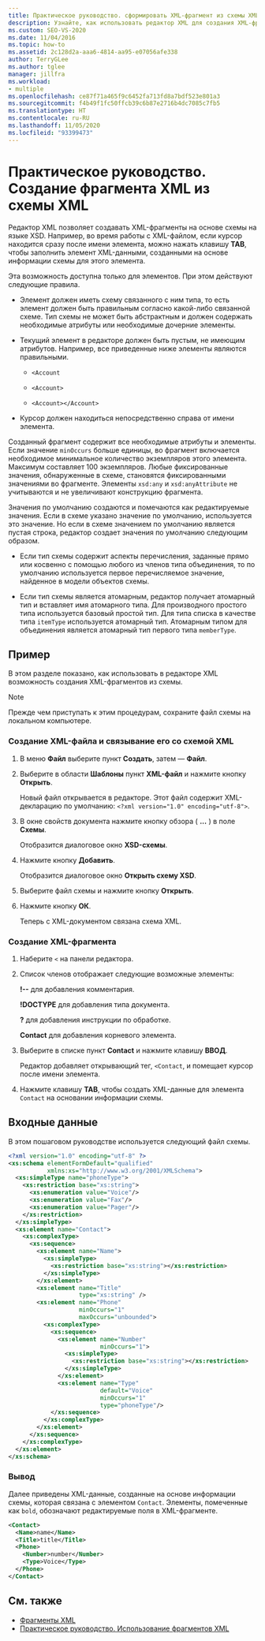 ```yaml
---
title: Практическое руководство. сформировать XML-фрагмент из схемы XML
description: Узнайте, как использовать редактор XML для создания XML-фрагментов на основе схемы на языке XSD.
ms.custom: SEO-VS-2020
ms.date: 11/04/2016
ms.topic: how-to
ms.assetid: 2c128d2a-aaa6-4814-aa95-e07056afe338
author: TerryGLee
ms.author: tglee
manager: jillfra
ms.workload:
- multiple
ms.openlocfilehash: ce87f71a465f9c6452fa713fd8a7bdf523e801a3
ms.sourcegitcommit: f4b49f1fc50ffcb39c6b87e2716b4dc7085c7fb5
ms.translationtype: HT
ms.contentlocale: ru-RU
ms.lasthandoff: 11/05/2020
ms.locfileid: "93399473"
---
```

# <a name="how-to-generate-an-xml-snippet-from-an-xml-schema"></a>Практическое руководство. Создание фрагмента XML из схемы XML

Редактор XML позволяет создавать XML-фрагменты на основе схемы на языке XSD. Например, во время работы с XML-файлом, если курсор находится сразу после имени элемента, можно нажать клавишу **TAB**, чтобы заполнить элемент XML-данными, созданными на основе информации схемы для этого элемента.

Эта возможность доступна только для элементов. При этом действуют следующие правила.

- Элемент должен иметь схему связанного с ним типа, то есть элемент должен быть правильным согласно какой-либо связанной схеме. Тип схемы не может быть абстрактным и должен содержать необходимые атрибуты или необходимые дочерние элементы.

- Текущий элемент в редакторе должен быть пустым, не имеющим атрибутов. Например, все приведенные ниже элементы являются правильными.

  - `<Account`

  - `<Account>`

  - `<Account></Account>`

- Курсор должен находиться непосредственно справа от имени элемента.

Созданный фрагмент содержит все необходимые атрибуты и элементы. Если значение `minOccurs` больше единицы, во фрагмент включается необходимое минимальное количество экземпляров этого элемента. Максимум составляет 100 экземпляров. Любые фиксированные значения, обнаруженные в схеме, становятся фиксированными значениями во фрагменте. Элементы `xsd:any` и `xsd:anyAttribute` не учитываются и не увеличивают конструкцию фрагмента.

Значения по умолчанию создаются и помечаются как редактируемые значения. Если в схеме указано значение по умолчанию, используется это значение. Но если в схеме значением по умолчанию является пустая строка, редактор создает значения по умолчанию следующим образом.

- Если тип схемы содержит аспекты перечисления, заданные прямо или косвенно с помощью любого из членов типа объединения, то по умолчанию используется первое перечисляемое значение, найденное в модели объектов схемы.

- Если тип схемы является атомарным, редактор получает атомарный тип и вставляет имя атомарного типа. Для производного простого типа используется базовый простой тип. Для типа списка в качестве типа `itemType` используется атомарный тип. Атомарным типом для объединения является атомарный тип первого типа `memberType`.

## <a name="example"></a>Пример

В этом разделе показано, как использовать в редакторе XML возможность создания XML-фрагментов из схемы.

> [!NOTE]
> Прежде чем приступать к этим процедурам, сохраните файл схемы на локальном компьютере.

### <a name="to-create-a-new-xml-file-and-associate-it-with-an-xml-schema"></a>Создание XML-файла и связывание его со схемой XML

1. В меню **Файл** выберите пункт **Создать**, затем — **Файл**.

2. Выберите в области **Шаблоны** пункт **XML-файл** и нажмите кнопку **Открыть**.

     Новый файл открывается в редакторе. Этот файл содержит XML-декларацию по умолчанию: `<?xml version="1.0" encoding="utf-8">`.

3. В окне свойств документа нажмите кнопку обзора ( **...** ) в поле **Схемы**.

     Отобразится диалоговое окно **XSD-схемы**.

4. Нажмите кнопку **Добавить**.

     Отобразится диалоговое окно **Открыть схему XSD**.

5. Выберите файл схемы и нажмите кнопку **Открыть**.

6. Нажмите кнопку **ОК**.

     Теперь с XML-документом связана схема XML.

### <a name="to-generate-an-xml-snippet"></a>Создание XML-фрагмента

1. Наберите `<` на панели редактора.

2. Список членов отображает следующие возможные элементы:

     **!--** для добавления комментария.

     **!DOCTYPE** для добавления типа документа.

     **?** для добавления инструкции по обработке.

     **Contact** для добавления корневого элемента.

3. Выберите в списке пункт **Contact** и нажмите клавишу **ВВОД**.

     Редактор добавляет открывающий тег, `<Contact`, и помещает курсор после имени элемента.

4. Нажмите клавишу **TAB**, чтобы создать XML-данные для элемента `Contact` на основании информации схемы.

## <a name="input"></a>Входные данные

В этом пошаговом руководстве используется следующий файл схемы.

```xml
<?xml version="1.0" encoding="utf-8" ?>
<xs:schema elementFormDefault="qualified"
           xmlns:xs="http://www.w3.org/2001/XMLSchema">
  <xs:simpleType name="phoneType">
    <xs:restriction base="xs:string">
      <xs:enumeration value="Voice"/>
      <xs:enumeration value="Fax"/>
      <xs:enumeration value="Pager"/>
    </xs:restriction>
  </xs:simpleType>
  <xs:element name="Contact">
    <xs:complexType>
      <xs:sequence>
        <xs:element name="Name">
          <xs:simpleType>
            <xs:restriction base="xs:string"></xs:restriction>
          </xs:simpleType>
        </xs:element>
        <xs:element name="Title"
                    type="xs:string" />
        <xs:element name="Phone"
                    minOccurs="1"
                    maxOccurs="unbounded">
          <xs:complexType>
            <xs:sequence>
              <xs:element name="Number"
                          minOccurs="1">
                <xs:simpleType>
                  <xs:restriction base="xs:string"></xs:restriction>
                </xs:simpleType>
              </xs:element>
              <xs:element name="Type"
                          default="Voice"
                          minOccurs="1"
                          type="phoneType"/>
            </xs:sequence>
          </xs:complexType>
        </xs:element>
      </xs:sequence>
    </xs:complexType>
  </xs:element>
</xs:schema>
```

### <a name="output"></a>Вывод

Далее приведены XML-данные, созданные на основе информации схемы, которая связана с элементом `Contact`. Элементы, помеченные как `bold`, обозначают редактируемые поля в XML-фрагменте.

```xml
<Contact>
  <Name>name</Name>
  <Title>title</Title>
  <Phone>
    <Number>number</Number>
    <Type>Voice</Type>
  </Phone>
</Contact>
```

## <a name="see-also"></a>См. также

- [Фрагменты XML](../xml-tools/xml-snippets.md)
- [Практическое руководство. Использование фрагментов XML](../xml-tools/how-to-use-xml-snippets.md)
